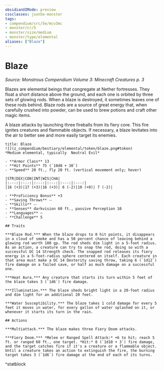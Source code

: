 ```yaml
---
obsidianUIMode: preview
cssclasses: json5e-monster
tags:
- compendium/src/5e/mcv3mc
- monster/cr/5
- monster/size/medium
- monster/type/elemental
aliases: ["Blaze"]
---
```

# Blaze
*Source: Monstrous Compendium Volume 3: Minecraft Creatures p. 3*  

Blazes are elemental beings that congregate at Nether fortresses. They float a short distance above the ground, and each one is orbited by three sets of glowing rods. When a blaze is destroyed, it sometimes leaves one of these rods behind. Blaze rods are a source of great energy that, when carefully crushed into powder, can be used to brew potions and craft other magic items.

A blaze attacks by launching three fireballs from its fiery core. This fire ignites creatures and flammable objects. If necessary, a blaze levitates into the air to better see and more easily target its enemies.

```ad-statblock
title: Blaze
![](z_compendium/bestiary/elemental/token/blaze.png#token)
*Medium elemental, typically  Neutral Evil*

- **Armor Class** 13 
- **Hit Points** 75 (`10d8 + 30`)
- **Speed** 20 ft., fly 20 ft. (vertical movement only; hover)

|STR|DEX|CON|INT|WIS|CHA|
|:---:|:---:|:---:|:---:|:---:|:---:|
|16 (+3)|17 (+3)|16 (+3)| 6 (-2)|10 (+0)| 7 (-2)|

- **Proficiency Bonus** +3
- **Saving Throws** ⏤
- **Skills** ⏤
- **Senses** darkvision 60 ft., passive Perception 10
- **Languages** —
- **Challenge** 5

## Traits

***Blaze Rod.*** When the blaze drops to 0 hit points, it disappears in a cloud of smoke and has a 50 percent chance of leaving behind a glowing rod worth 100 gp. The rod sheds dim light in a 5-foot radius. As an action, a creature can try to snap the rod, doing so with a successful DC 14 Strength check. The snapped rod releases its fiery energy in a 5-foot-radius sphere centered on itself. Each creature in that area must make a DC 14 Dexterity saving throw, taking 6 (`1d12`) fire damage on a failed save, or half as much damage on a successful one.

***Heat Aura.*** Any creature that starts its turn within 5 feet of the blaze takes 3 (`1d6`) fire damage.

***Illumination.*** The blaze sheds bright light in a 20-foot radius and dim light for an additional 20 feet.

***Water Susceptibility.*** The blaze takes 1 cold damage for every 5 feet it moves in water, for every gallon of water splashed on it, or whenever it starts its turn in the rain.

## Actions

***Multiattack.*** The blaze makes three Fiery Doom attacks.

***Fiery Doom.*** *Melee or Ranged Spell Attack:* +6 to hit; reach 5 ft. or ranged 60 ft., one target. *Hit:* 8 (`1d10 + 3`) fire damage, and the target catches fire if it's a creature or a flammable object. Until a creature takes an action to extinguish the fire, the burning target takes 3 (`1d6`) fire damage at the end of each of its turns.
```
^statblock